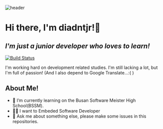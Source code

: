 ![header](https://capsule-render.vercel.app/api?type=waving&color=gradient&height=300&section=header&text=Coder-diadntjr&fontSize=75)

# Hi there, I'm diadntjr!👋
## _I'm just a junior developer who loves to learn!_

[![Build Status](https://travis-ci.org/joemccann/dillinger.svg?branch=master)](https://travis-ci.org/joemccann/dillinger)

I'm working hard on development related studies. I'm still lacking a lot, but I'm full of passion!
(And I also depend to Google Translate...:( )

## About Me!

- 🌱 I’m currently learning on the Busan Software Meister High School(BSSM).
- 👨‍💻 I want to Embeded Software Developer
- 💬 Ask me about something else, please make some issues in this repositories. 



